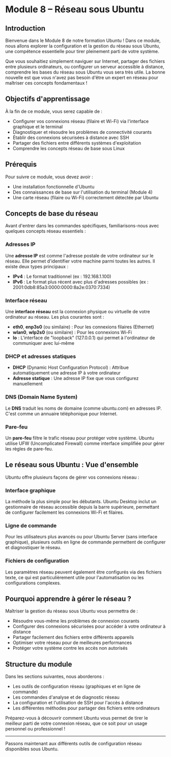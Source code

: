 # Module 8 – Réseau sous Ubuntu

## Introduction

Bienvenue dans le Module 8 de notre formation Ubuntu ! Dans ce module, nous allons explorer la configuration et la gestion du réseau sous Ubuntu, une compétence essentielle pour tirer pleinement parti de votre système.

Que vous souhaitiez simplement naviguer sur Internet, partager des fichiers entre plusieurs ordinateurs, ou configurer un serveur accessible à distance, comprendre les bases du réseau sous Ubuntu vous sera très utile. La bonne nouvelle est que vous n'avez pas besoin d'être un expert en réseau pour maîtriser ces concepts fondamentaux !

## Objectifs d'apprentissage

À la fin de ce module, vous serez capable de :
- Configurer vos connexions réseau (filaire et Wi-Fi) via l'interface graphique et le terminal
- Diagnostiquer et résoudre les problèmes de connectivité courants
- Établir des connexions sécurisées à distance avec SSH
- Partager des fichiers entre différents systèmes d'exploitation
- Comprendre les concepts réseau de base sous Linux

## Prérequis

Pour suivre ce module, vous devez avoir :
- Une installation fonctionnelle d'Ubuntu
- Des connaissances de base sur l'utilisation du terminal (Module 4)
- Une carte réseau (filaire ou Wi-Fi) correctement détectée par Ubuntu

## Concepts de base du réseau

Avant d'entrer dans les commandes spécifiques, familiarisons-nous avec quelques concepts réseau essentiels :

### Adresses IP
Une **adresse IP** est comme l'adresse postale de votre ordinateur sur le réseau. Elle permet d'identifier votre machine parmi toutes les autres. Il existe deux types principaux :
- **IPv4** : Le format traditionnel (ex : 192.168.1.100)
- **IPv6** : Le format plus récent avec plus d'adresses possibles (ex : 2001:0db8:85a3:0000:0000:8a2e:0370:7334)

### Interface réseau
Une **interface réseau** est la connexion physique ou virtuelle de votre ordinateur au réseau. Les plus courantes sont :
- **eth0**, **enp3s0** (ou similaire) : Pour les connexions filaires (Ethernet)
- **wlan0**, **wlp2s0** (ou similaire) : Pour les connexions Wi-Fi
- **lo** : L'interface de "loopback" (127.0.0.1) qui permet à l'ordinateur de communiquer avec lui-même

### DHCP et adresses statiques
- **DHCP** (Dynamic Host Configuration Protocol) : Attribue automatiquement une adresse IP à votre ordinateur
- **Adresse statique** : Une adresse IP fixe que vous configurez manuellement

### DNS (Domain Name System)
Le **DNS** traduit les noms de domaine (comme ubuntu.com) en adresses IP. C'est comme un annuaire téléphonique pour Internet.

### Pare-feu
Un **pare-feu** filtre le trafic réseau pour protéger votre système. Ubuntu utilise UFW (Uncomplicated Firewall) comme interface simplifiée pour gérer les règles de pare-feu.

## Le réseau sous Ubuntu : Vue d'ensemble

Ubuntu offre plusieurs façons de gérer vos connexions réseau :

### Interface graphique
La méthode la plus simple pour les débutants. Ubuntu Desktop inclut un gestionnaire de réseau accessible depuis la barre supérieure, permettant de configurer facilement les connexions Wi-Fi et filaires.

### Ligne de commande
Pour les utilisateurs plus avancés ou pour Ubuntu Server (sans interface graphique), plusieurs outils en ligne de commande permettent de configurer et diagnostiquer le réseau.

### Fichiers de configuration
Les paramètres réseau peuvent également être configurés via des fichiers texte, ce qui est particulièrement utile pour l'automatisation ou les configurations complexes.

## Pourquoi apprendre à gérer le réseau ?

Maîtriser la gestion du réseau sous Ubuntu vous permettra de :
- Résoudre vous-même les problèmes de connexion courants
- Configurer des connexions sécurisées pour accéder à votre ordinateur à distance
- Partager facilement des fichiers entre différents appareils
- Optimiser votre réseau pour de meilleures performances
- Protéger votre système contre les accès non autorisés

## Structure du module

Dans les sections suivantes, nous aborderons :
- Les outils de configuration réseau (graphiques et en ligne de commande)
- Les commandes d'analyse et de diagnostic réseau
- La configuration et l'utilisation de SSH pour l'accès à distance
- Les différentes méthodes pour partager des fichiers entre ordinateurs

Préparez-vous à découvrir comment Ubuntu vous permet de tirer le meilleur parti de votre connexion réseau, que ce soit pour un usage personnel ou professionnel !

---

Passons maintenant aux différents outils de configuration réseau disponibles sous Ubuntu.
